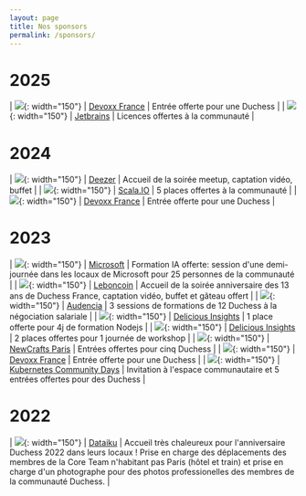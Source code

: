 ```yaml
---
layout: page
title: Nos sponsors
permalink: /sponsors/
---
```

# 2025

| ![](/assets/sponsors/devoxx2025.png){: width="150"} | [Devoxx France](https://www.devoxx.fr/) | Entrée offerte pour une Duchess |
| ![](/assets/sponsors/jetbrains.png){: width="150"} | [Jetbrains](https://www.jetbrains.com/fr-fr/) | Licences offertes à la communauté |

# 2024

| ![](/assets/sponsors/deezer-meetup.jpeg){: width="150"} | [Deezer](https://www.deezer.com/fr/) | Accueil de la soirée meetup, captation vidéo, buffet |
| ![](/assets/sponsors/scalaio.webp){: width="150"} | [Scala.IO](https://scala.io/) | 5 places offertes à la communauté |
| ![](/assets/sponsors/devoxxfr2024.png){: width="150"} | [Devoxx France](https://www.devoxx.fr/) | Entrée offerte pour une Duchess |

# 2023

| ![](/assets/sponsors/logo-microsoft.png){: width="150"} | [Microsoft](https://www.microsoft.com/fr-fr/) | Formation IA offerte: session d'une demi-journée dans les locaux de Microsoft pour 25 personnes de la communauté |
| ![](/assets/sponsors/logo-leboncoin.jpeg){: width="150"} | [Leboncoin](https://www.leboncoin.fr/) | Accueil de la soirée anniversaire des 13 ans de Duchess France, captation vidéo, buffet et gâteau offert |
| ![](/assets/sponsors/nego-training.png){: width="150"} | [Audencia](https://negotraining.org) | 3 sessions de formations de 12 Duchess à la négociation salariale |
| ![](/assets/sponsors/logo-delicious.png){: width="150"} | [Delicious Insights](https://delicious-insights.com) | 1 place offerte pour 4j de formation Nodejs |
| ![](/assets/sponsors/logo-delicious.png){: width="150"} | [Delicious Insights](https://delicious-insights.com) | 2 places offertes pour 1 journée de workshop |
| ![](/assets/sponsors/logo_newcrafts.png){: width="150"} | [NewCrafts Paris](https://ncrafts.io/) | Entrées offertes pour cinq Duchess |
| ![](/assets/sponsors/devoxxfr2023.jpg){: width="150"} | [Devoxx France](https://www.devoxx.fr/) | Entrée offerte pour une Duchess |
| ![](/assets/sponsors/kcd.svg){: width="150"} | [Kubernetes Community Days](https://kcd-france.webflow.io) | Invitation à l'espace communautaire et 5 entrées offertes pour des Duchess |

# 2022

| ![](/assets/sponsors/logo-dataiku.png){: width="150"} | [Dataiku](https://www.linkedin.com/posts/dataiku_anniversaire-12-ans-duchess-france-chez-dataiku-activity-6980521291241922560-HjGL?utm_source=share&utm_medium=member_desktop) | Accueil très chaleureux pour l'anniversaire Duchess 2022 dans leurs locaux ! Prise en charge des déplacements des membres de la Core Team n'habitant pas Paris (hôtel et train) et prise en charge d'un photographe pour des photos professionelles des membres de la communauté Duchess. |
